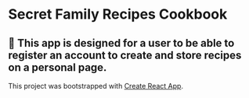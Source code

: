 # **Secret Family Recipes Cookbook**

## :spaghetti: This app is designed for a user to be able to register an account to create and store recipes on a personal page.  

This project was bootstrapped with [Create React App](https://github.com/facebook/create-react-app).
